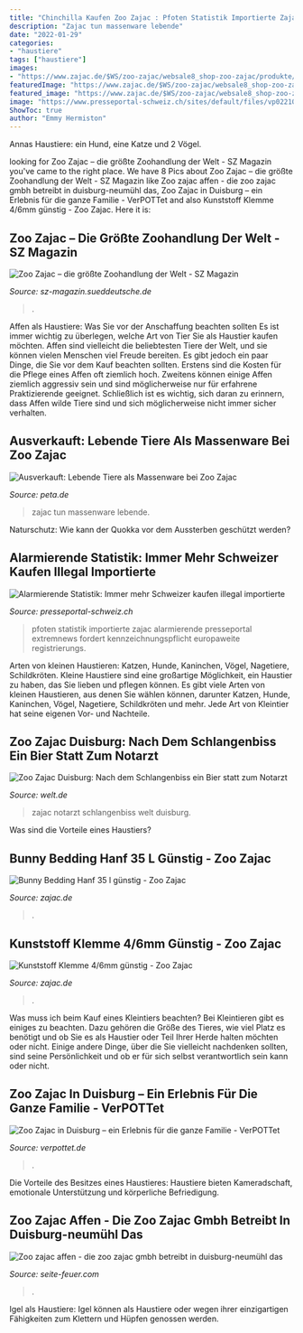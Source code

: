 ```yaml
---
title: "Chinchilla Kaufen Zoo Zajac : Pfoten Statistik Importierte Zajac Alarmierende Presseportal Extremnews Fordert Kennzeichnungspflicht Europaweite Registrierungs"
description: "Zajac tun massenware lebende"
date: "2022-01-29"
categories:
- "haustiere"
tags: ["haustiere"]
images:
- "https://www.zajac.de/$WS/zoo-zajac/websale8_shop-zoo-zajac/produkte/medien/bilder/gross/bu060204.jpg"
featuredImage: "https://www.zajac.de/$WS/zoo-zajac/websale8_shop-zoo-zajac/produkte/medien/bilder/gross/aq59.jpg"
featured_image: "https://www.zajac.de/$WS/zoo-zajac/websale8_shop-zoo-zajac/produkte/medien/bilder/gross/bu060204.jpg"
image: "https://www.presseportal-schweiz.ch/sites/default/files/vp0221042.jpg"
ShowToc: true
author: "Emmy Hermiston"
---
```



Annas Haustiere: ein Hund, eine Katze und 2 Vögel.

	

		
looking for Zoo Zajac – die größte Zoohandlung der Welt - SZ Magazin you've came to the right place. We have 8 Pics about Zoo Zajac – die größte Zoohandlung der Welt - SZ Magazin like Zoo zajac affen - die zoo zajac gmbh betreibt in duisburg-neumühl das, Zoo Zajac in Duisburg – ein Erlebnis für die ganze Familie - VerPOTTet and also Kunststoff Klemme 4/6mm günstig - Zoo Zajac. Here it is:
		
    
## Zoo Zajac – Die Größte Zoohandlung Der Welt - SZ Magazin

<img loading=lazy src="https://szm-media.sueddeutsche.de/image/szm/ccdbfd52ef1f9826fa3ff24dbfb8c838/970/image.jpeg?h=6ee21e10ca33353d13c4431d1580239f&amp;hv=1" onerror="this.onerror=null;this.src='https://tse4.mm.bing.net/th?id=OIP.-ZmhT4eFxtF_xjvxpTm1dgHaLH&amp;pid=15.1';" alt="Zoo Zajac – die größte Zoohandlung der Welt - SZ Magazin">

_Source: sz-magazin.sueddeutsche.de_

>. 

	

Affen als Haustiere: Was Sie vor der Anschaffung beachten sollten
Es ist immer wichtig zu überlegen, welche Art von Tier Sie als Haustier kaufen möchten. Affen sind vielleicht die beliebtesten Tiere der Welt, und sie können vielen Menschen viel Freude bereiten. Es gibt jedoch ein paar Dinge, die Sie vor dem Kauf beachten sollten. Erstens sind die Kosten für die Pflege eines Affen oft ziemlich hoch. Zweitens können einige Affen ziemlich aggressiv sein und sind möglicherweise nur für erfahrene Praktizierende geeignet. Schließlich ist es wichtig, sich daran zu erinnern, dass Affen wilde Tiere sind und sich möglicherweise nicht immer sicher verhalten.

    
## Ausverkauft: Lebende Tiere Als Massenware Bei Zoo Zajac

<img loading=lazy src="https://www.peta.de/wp-content/uploads/2021/02/2021-01-22-Zoo-Zajac-115201911-c-PETA-D.jpg" onerror="this.onerror=null;this.src='https://tse1.mm.bing.net/th?id=OIP.HutAWznYdZMbH8i7pd12iwHaE8&amp;pid=15.1';" alt="Ausverkauft: Lebende Tiere als Massenware bei Zoo Zajac">

_Source: peta.de_

>zajac tun massenware lebende. 

	

Naturschutz: Wie kann der Quokka vor dem Aussterben geschützt werden?

    
## Alarmierende Statistik: Immer Mehr Schweizer Kaufen Illegal Importierte

<img loading=lazy src="https://www.presseportal-schweiz.ch/sites/default/files/vp0221042.jpg" onerror="this.onerror=null;this.src='https://tse4.mm.bing.net/th?id=OIP.bbASqueEAwQXUWnHyH0daQHaJ4&amp;pid=15.1';" alt="Alarmierende Statistik: Immer mehr Schweizer kaufen illegal importierte">

_Source: presseportal-schweiz.ch_

>pfoten statistik importierte zajac alarmierende presseportal extremnews fordert kennzeichnungspflicht europaweite registrierungs. 

	

Arten von kleinen Haustieren: Katzen, Hunde, Kaninchen, Vögel, Nagetiere, Schildkröten.
Kleine Haustiere sind eine großartige Möglichkeit, ein Haustier zu haben, das Sie lieben und pflegen können. Es gibt viele Arten von kleinen Haustieren, aus denen Sie wählen können, darunter Katzen, Hunde, Kaninchen, Vögel, Nagetiere, Schildkröten und mehr. Jede Art von Kleintier hat seine eigenen Vor- und Nachteile.

    
## Zoo Zajac Duisburg: Nach Dem Schlangenbiss Ein Bier Statt Zum Notarzt

<img loading=lazy src="https://www.welt.de/img/regionales/nrw/mobile152493259/8082507427-ci102l-w1024/Zoofachhandel-Zajac-7.jpg" onerror="this.onerror=null;this.src='https://tse2.mm.bing.net/th?id=OIP._dHGNUmQzkzv6Tbq-LN0BQHaHP&amp;pid=15.1';" alt="Zoo Zajac Duisburg: Nach dem Schlangenbiss ein Bier statt zum Notarzt">

_Source: welt.de_

>zajac notarzt schlangenbiss welt duisburg. 

	

Was sind die Vorteile eines Haustiers?

    
## Bunny Bedding Hanf 35 L Günstig - Zoo Zajac

<img loading=lazy src="https://www.zajac.de/$WS/zoo-zajac/websale8_shop-zoo-zajac/produkte/medien/bilder/gross/bu060204.jpg" onerror="this.onerror=null;this.src='https://tse1.mm.bing.net/th?id=OIP.qAuhwoUSisyX-oGHNFbFagHaHa&amp;pid=15.1';" alt="Bunny Bedding Hanf 35 l günstig - Zoo Zajac">

_Source: zajac.de_

>. 

	



    
## Kunststoff Klemme 4/6mm Günstig - Zoo Zajac

<img loading=lazy src="https://www.zajac.de/$WS/zoo-zajac/websale8_shop-zoo-zajac/produkte/medien/bilder/gross/aq59.jpg" onerror="this.onerror=null;this.src='https://tse1.mm.bing.net/th?id=OIP.gr9ItkuAy-Es4ZAP2ydItAHaHa&amp;pid=15.1';" alt="Kunststoff Klemme 4/6mm günstig - Zoo Zajac">

_Source: zajac.de_

>. 

	

Was muss ich beim Kauf eines Kleintiers beachten?
Bei Kleintieren gibt es einiges zu beachten. Dazu gehören die Größe des Tieres, wie viel Platz es benötigt und ob Sie es als Haustier oder Teil Ihrer Herde halten möchten oder nicht. Einige andere Dinge, über die Sie vielleicht nachdenken sollten, sind seine Persönlichkeit und ob er für sich selbst verantwortlich sein kann oder nicht.

    
## Zoo Zajac In Duisburg – Ein Erlebnis Für Die Ganze Familie - VerPOTTet

<img loading=lazy src="https://verpottet.de/wp-content/uploads/2019/10/Zoo-Zajac-17-1024x838.jpg" onerror="this.onerror=null;this.src='https://tse4.mm.bing.net/th?id=OIP.wUEfDQA8_M6QKNX2tSZ89wHaGD&amp;pid=15.1';" alt="Zoo Zajac in Duisburg – ein Erlebnis für die ganze Familie - VerPOTTet">

_Source: verpottet.de_

>. 

	

Die Vorteile des Besitzes eines Haustieres: Haustiere bieten Kameradschaft, emotionale Unterstützung und körperliche Befriedigung.

    
## Zoo Zajac Affen - Die Zoo Zajac Gmbh Betreibt In Duisburg-neumühl Das

<img loading=lazy src="https://seite-feuer.com/pmrnwv/EidIh-lpO3Z8i79nPU3iRgHaE0.jpg" onerror="this.onerror=null;this.src='https://tse1.mm.bing.net/th?id=OIP.BfiP9pMAc5FlD--to19SVwAAAA&amp;pid=15.1';" alt="Zoo zajac affen - die zoo zajac gmbh betreibt in duisburg-neumühl das">

_Source: seite-feuer.com_

>. 

	

Igel als Haustiere: Igel können als Haustiere oder wegen ihrer einzigartigen Fähigkeiten zum Klettern und Hüpfen genossen werden.

